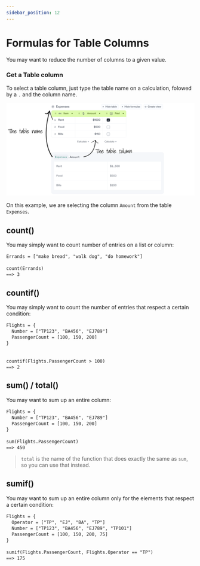 ```yaml
---
sidebar_position: 12
---
```


# Formulas for Table Columns

You may want to reduce the number of columns to a given value.

### Get a Table column

To select a table column, just type the table name on a calculation, folowed by a `.` and the column name.

![lookup](./img/lookup1.png)

On this example, we are selecting the column `Amount` from the table `Expenses`.

## count()

You may simply want to count number of entries on a list or column:

```deci live
Errands = ["make bread", "walk dog", "do homework"]

count(Errands)
==> 3
```

## countif()

You may simply want to count the number of entries that respect a certain condition:

```deci live
Flights = {
  Number = ["TP123", "BA456", "EJ789"]
  PassengerCount = [100, 150, 200]
}


countif(Flights.PassengerCount > 100)
==> 2
```

## sum() / total()

You may want to sum up an entire column:

```deci live
Flights = {
  Number = ["TP123", "BA456", "EJ789"]
  PassengerCount = [100, 150, 200]
}

sum(Flights.PassengerCount)
==> 450
```

> `total` is the name of the function that does exactly the same as `sum`, so you can use that instead.

## sumif()

You may want to sum up an entire column only for the elements that respect a certain condition:

```deci live
Flights = {
  Operator = ["TP", "EJ", "BA", "TP"]
  Number = ["TP123", "BA456", "EJ789", "TP101"]
  PassengerCount = [100, 150, 200, 75]
}

sumif(Flights.PassengerCount, Flights.Operator == "TP")
==> 175
```
